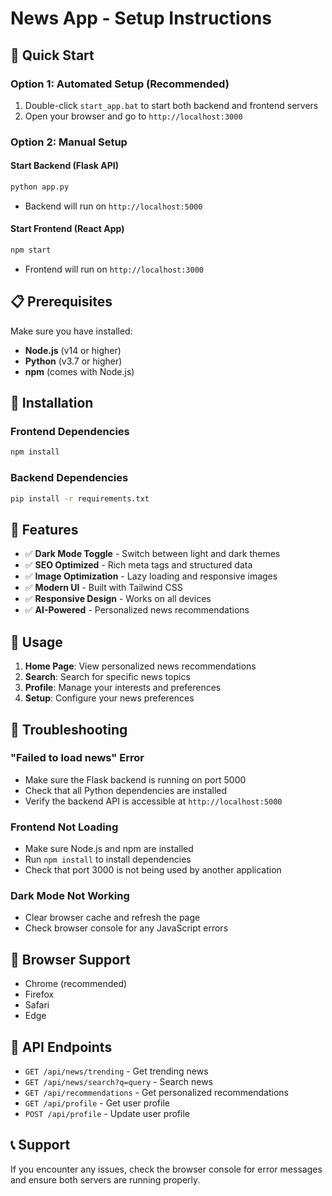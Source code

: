 # News App - Setup Instructions

## 🚀 Quick Start

### Option 1: Automated Setup (Recommended)
1. Double-click `start_app.bat` to start both backend and frontend servers
2. Open your browser and go to `http://localhost:3000`

### Option 2: Manual Setup

#### Start Backend (Flask API)
```bash
python app.py
```
- Backend will run on `http://localhost:5000`

#### Start Frontend (React App)
```bash
npm start
```
- Frontend will run on `http://localhost:3000`

## 📋 Prerequisites

Make sure you have installed:
- **Node.js** (v14 or higher)
- **Python** (v3.7 or higher)
- **npm** (comes with Node.js)

## 🔧 Installation

### Frontend Dependencies
```bash
npm install
```

### Backend Dependencies
```bash
pip install -r requirements.txt
```

## 🌟 Features

- ✅ **Dark Mode Toggle** - Switch between light and dark themes
- ✅ **SEO Optimized** - Rich meta tags and structured data
- ✅ **Image Optimization** - Lazy loading and responsive images
- ✅ **Modern UI** - Built with Tailwind CSS
- ✅ **Responsive Design** - Works on all devices
- ✅ **AI-Powered** - Personalized news recommendations

## 🎯 Usage

1. **Home Page**: View personalized news recommendations
2. **Search**: Search for specific news topics
3. **Profile**: Manage your interests and preferences
4. **Setup**: Configure your news preferences

## 🐛 Troubleshooting

### "Failed to load news" Error
- Make sure the Flask backend is running on port 5000
- Check that all Python dependencies are installed
- Verify the backend API is accessible at `http://localhost:5000`

### Frontend Not Loading
- Make sure Node.js and npm are installed
- Run `npm install` to install dependencies
- Check that port 3000 is not being used by another application

### Dark Mode Not Working
- Clear browser cache and refresh the page
- Check browser console for any JavaScript errors

## 📱 Browser Support

- Chrome (recommended)
- Firefox
- Safari
- Edge

## 🔗 API Endpoints

- `GET /api/news/trending` - Get trending news
- `GET /api/news/search?q=query` - Search news
- `GET /api/recommendations` - Get personalized recommendations
- `GET /api/profile` - Get user profile
- `POST /api/profile` - Update user profile

## 📞 Support

If you encounter any issues, check the browser console for error messages and ensure both servers are running properly.
